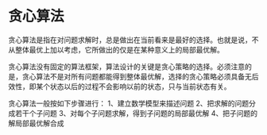 # 贪心算法

贪心算法是指在对问题求解时，总是做出在当前看来是最好的选择。也就是说，不从整体最优上加以考虑，它所做出的仅是在某种意义上的局部最优解。

贪心算法没有固定的算法框架，算法设计的关键是贪心策略的选择。必须注意的是，贪心算法不是对所有问题都能得到整体最优解，选择的贪心策略必须具备无后效性，即某个状态以后的过程不会影响以前的状态，只与当前状态有关。

贪心算法一般按如下步骤进行：
1、建立数学模型来描述问题
2、把求解的问题分成若干个子问题
3、对每个子问题求解，得到子问题的局部最优解
4、把子问题的解局部最优解合成
